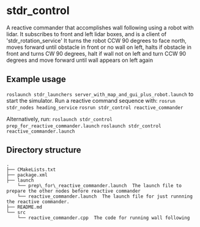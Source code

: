 # stdr_control
A reactive commander that accomplishes wall following using a robot with lidar.
It subscribes to front and left lidar boxes, and is a client of 'stdr_rotation_service'
It turns the robot CCW 90 degrees to face north, moves forward until obstacle in front or no wall on left,
halts if obstacle in front and turns CW 90 degrees, halt if wall not on left and turn CCW 90 degrees 
and move forward until wall appears on left again

## Example usage
`roslaunch stdr_launchers server_with_map_and_gui_plus_robot.launch`
to start the simulator.  Run a reactive command sequence with:
`rosrun stdr_nodes heading_service`
`rosrun stdr_control reactive_commander`

Alternatively, run:
`roslaunch stdr_control prep_for_reactive_commander.launch`
`roslaunch stdr_control reactive_commander.launch`


## Directory structure
```
.
├── CMakeLists.txt
├── package.xml
├── launch
    └── prep\_for\_reactive_commander.launch  The launch file to prepare the other nodes before reactive commander
    └── reactive_commander.launch  The launch file for just runnning the reactive commander.
├── README.md
└── src
    └── reactive_commander.cpp  The code for running wall following
```

    
